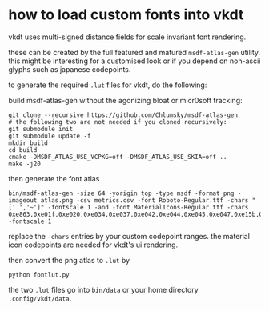 # how to load custom fonts into vkdt

vkdt uses multi-signed distance fields for scale invariant font rendering.

these can be created by the full featured and matured `msdf-atlas-gen` utility.
this might be interesting for a customised look or if you depend on non-ascii
glyphs such as japanese codepoints.

to generate the required `.lut` files for vkdt, do the following:

build msdf-atlas-gen without the agonizing bloat or micr0soft tracking:
```
git clone --recursive https://github.com/Chlumsky/msdf-atlas-gen
# the following two are not needed if you cloned recursively:
git submodule init
git submodule update -f
mkdir build
cd build
cmake -DMSDF_ATLAS_USE_VCPKG=off -DMSDF_ATLAS_USE_SKIA=off ..
make -j20
```

then generate the font atlas
```
bin/msdf-atlas-gen -size 64 -yorigin top -type msdf -format png -imageout atlas.png -csv metrics.csv -font Roboto-Regular.ttf -chars "[' ','~']" -fontscale 1 -and -font MaterialIcons-Regular.ttf -chars 0xe863,0xe01f,0xe020,0xe034,0xe037,0xe042,0xe044,0xe045,0xe047,0xe15b,0xe5c5,0xe5df,0xe612,0xe836,0xe838 -fontscale 1
```
replace the `-chars` entries by your custom codepoint ranges. the material icon
codepoints are needed for vkdt's ui rendering.

then convert the png atlas to `.lut` by
```
python fontlut.py
```
the two `.lut` files go into `bin/data` or your home directory `.config/vkdt/data`.
